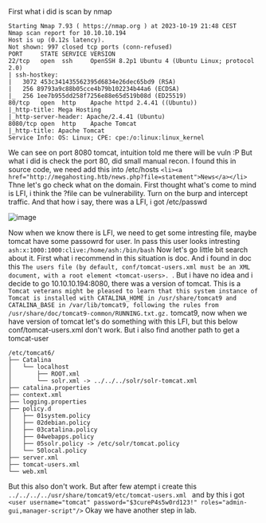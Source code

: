 First what i did is scan by nmap
```
Starting Nmap 7.93 ( https://nmap.org ) at 2023-10-19 21:48 CEST
Nmap scan report for 10.10.10.194
Host is up (0.12s latency).
Not shown: 997 closed tcp ports (conn-refused)
PORT     STATE SERVICE VERSION
22/tcp   open  ssh     OpenSSH 8.2p1 Ubuntu 4 (Ubuntu Linux; protocol 2.0)
| ssh-hostkey: 
|   3072 453c341435562395d6834e26dec65bd9 (RSA)
|   256 89793a9c88b05cce4b79b102234b44a6 (ECDSA)
|_  256 1ee7b955dd258f7256e88e65d519b08d (ED25519)
80/tcp   open  http    Apache httpd 2.4.41 ((Ubuntu))
|_http-title: Mega Hosting
|_http-server-header: Apache/2.4.41 (Ubuntu)
8080/tcp open  http    Apache Tomcat
|_http-title: Apache Tomcat
Service Info: OS: Linux; CPE: cpe:/o:linux:linux_kernel
``` 
We can see on port 8080 tomcat, intuition told me there will be vuln :P
But what i did is check the port 80, did small manual recon. I found this in source code, we need add this into /etc/hosts ```<li><a href="http://megahosting.htb/news.php?file=statement">News</a></li>``` Thne let's go check what on the domain. First thought what's come to mind is LFI, i think the ?file can be vulnerability. Turn on the burp and intercept traffic. And that how i say, there was a LFI, i got /etc/passwd

![image](https://github.com/Anogota/Tabby/assets/143951834/b8443ca3-ed3c-4670-af3d-59272b0e7d5e)

Now when we know there is LFI, we need to get some intresting file, maybe tomcat have some passowrd for user. In pass this user looks intresting ```ash:x:1000:1000:clive:/home/ash:/bin/bash``` Now let's go little bit search about it. First what i recommend in this situation is doc. And i found in doc this ```The users file (by default, conf/tomcat-users.xml must be an XML document, with a root element <tomcat-users>. ```. But i have no idea and i decide to go 10.10.10.194:8080, there was a version of tomcat.
This is a ```Tomcat veterans might be pleased to learn that this system instance of Tomcat is installed with CATALINA_HOME in /usr/share/tomcat9 and CATALINA_BASE in /var/lib/tomcat9, following the rules from /usr/share/doc/tomcat9-common/RUNNING.txt.gz.``` tomcat9, now when we have version of tomcat let's do something with this LFI, but this below conf/tomcat-users.xml don't work. But i also find another path to get a tomcat-user
```
/etc/tomcat6/
├── Catalina
│   └── localhost
│       ├── ROOT.xml
│       └── solr.xml -> ../../../solr/solr-tomcat.xml
├── catalina.properties
├── context.xml
├── logging.properties
├── policy.d
│   ├── 01system.policy
│   ├── 02debian.policy
│   ├── 03catalina.policy
│   ├── 04webapps.policy
│   ├── 05solr.policy -> /etc/solr/tomcat.policy
│   └── 50local.policy
├── server.xml
├── tomcat-users.xml
└── web.xml
```
But this also don't work. But after few atempt i create this ```../../../../usr/share/tomcat9/etc/tomcat-users.xml ``` and by this i got ```  <user username="tomcat" password="$3cureP4s5w0rd123!" roles="admin-gui,manager-script"/>``` Okay we have another step in lab.
